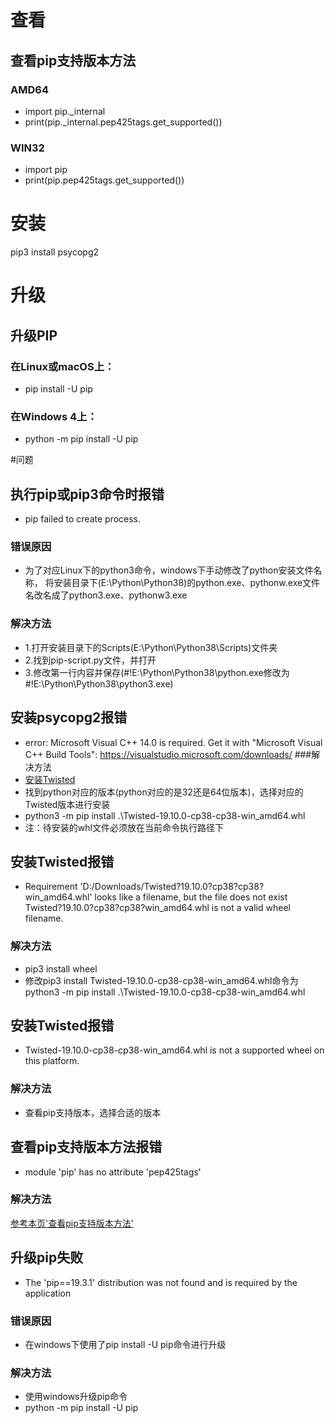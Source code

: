 # 查看
## <span id="view_version">查看pip支持版本方法</span>
### AMD64
* import pip._internal
* print(pip._internal.pep425tags.get_supported())
### WIN32
* import pip
* print(pip.pep425tags.get_supported())

# 安装
pip3 install psycopg2

# 升级
## 升级PIP
### 在Linux或macOS上：
* pip install -U pip
### 在Windows 4上：
* python -m pip install -U pip

#问题

## 执行pip或pip3命令时报错
* pip failed to create process.
### 错误原因
* 为了对应Linux下的python3命令，windows下手动修改了python安装文件名称，
将安装目录下(E:\Python\Python38)的python.exe、pythonw.exe文件名改名成了python3.exe、pythonw3.exe
### 解决方法
* 1.打开安装目录下的Scripts(E:\Python\Python38\Scripts)文件夹
* 2.找到pip-script.py文件，并打开
* 3.修改第一行内容并保存(#!E:\Python\Python38\python.exe修改为#!E:\Python\Python38\python3.exe)

## 安装psycopg2报错
* error: Microsoft Visual C++ 14.0 is required. 
Get it with "Microsoft Visual C++ Build Tools": 
https://visualstudio.microsoft.com/downloads/
###解决方法
* [安装Twisted](https://www.lfd.uci.edu/~gohlke/pythonlibs/#twisted)
* 找到python对应的版本(python对应的是32还是64位版本)，选择对应的Twisted版本进行安装
* python3 -m pip install .\Twisted-19.10.0-cp38-cp38-win_amd64.whl
* 注：待安装的whl文件必须放在当前命令执行路径下

## 安装Twisted报错
* Requirement 'D:/Downloads/Twisted?19.10.0?cp38?cp38?win_amd64.whl' looks like a filename, but the file does not exist
Twisted?19.10.0?cp38?cp38?win_amd64.whl is not a valid wheel filename.
### 解决方法
* pip3 install wheel
* 修改pip3 install Twisted-19.10.0-cp38-cp38-win_amd64.whl命令为python3 -m pip install .\Twisted-19.10.0-cp38-cp38-win_amd64.whl

## 安装Twisted报错
* Twisted-19.10.0-cp38-cp38-win_amd64.whl is not a supported wheel on this platform.
### 解决方法
* 查看pip支持版本，选择合适的版本

## 查看pip支持版本方法报错
* module 'pip' has no attribute 'pep425tags'
### 解决方法
[参考本页'查看pip支持版本方法'](#view_version, "查看pip支持版本方法")

## 升级pip失败
* The 'pip==19.3.1' distribution was not found and is required by the application
### 错误原因
* 在windows下使用了pip install -U pip命令进行升级
### 解决方法
* 使用windows升级pip命令
* python -m pip install -U pip